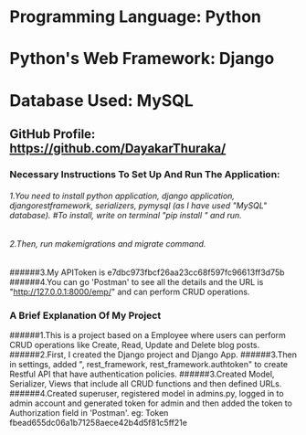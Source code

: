 # Programming Language: Python
# Python's Web Framework: Django
# Database Used: MySQL
## GitHub Profile: https://github.com/DayakarThuraka/
### Necessary Instructions To Set Up And Run The Application:
###### 1.You need to install python application, django application, djangorestframework, serializers, pymysql (as I have used "MySQL" database). #To install, write on terminal "pip install " and run.
###### 2.Then, run makemigrations and migrate command.
######3.My APIToken is e7dbc973fbcf26aa23cc68f597fc96613ff3d75b
######4.You can go 'Postman' to see all the details and the URL is "http://127.0.0.1:8000/emp/" and can perform CRUD operations.
### A Brief Explanation Of My Project
######1.This is a project based on a Employee where users can perform CRUD operations like Create, Read, Update and Delete blog posts.
######2.First, I created the Django project and Django App.
######3.Then in settings, added ", rest_framework, rest_framework.authtoken" to create Restful API that have authentication policies.
######3.Created Model, Serializer, Views that include all CRUD functions and then defined URLs.
######4.Created superuser, registered model in admins.py, logged in to admin account and generated token for admin and then added the token to Authorization field in 'Postman'. eg: Token fbead655dc06a1b71258aece42b4d5f81c5ff21e

